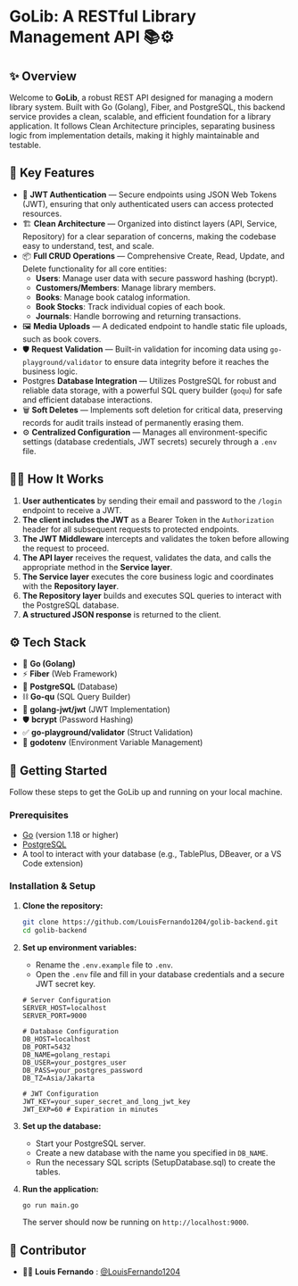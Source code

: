 # GoLib: A RESTful Library Management API 📚⚙️

## ✨ Overview
Welcome to **GoLib**, a robust REST API designed for managing a modern library system. Built with Go (Golang), Fiber, and PostgreSQL, this backend service provides a clean, scalable, and efficient foundation for a library application. It follows Clean Architecture principles, separating business logic from implementation details, making it highly maintainable and testable.

## 🔋 Key Features
  * 🔐 **JWT Authentication** — Secure endpoints using JSON Web Tokens (JWT), ensuring that only authenticated users can access protected resources.
  * 🏗️ **Clean Architecture** — Organized into distinct layers (API, Service, Repository) for a clear separation of concerns, making the codebase easy to understand, test, and scale.
  * 📦 **Full CRUD Operations** — Comprehensive Create, Read, Update, and Delete functionality for all core entities:
      * **Users**: Manage user data with secure password hashing (bcrypt).
      * **Customers/Members**: Manage library members.
      * **Books**: Manage book catalog information.
      * **Book Stocks**: Track individual copies of each book.
      * **Journals**: Handle borrowing and returning transactions.
  * 🖼️ **Media Uploads** — A dedicated endpoint to handle static file uploads, such as book covers.
  * 🛡️ **Request Validation** — Built-in validation for incoming data using `go-playground/validator` to ensure data integrity before it reaches the business logic.
  * Postgres **Database Integration** — Utilizes PostgreSQL for robust and reliable data storage, with a powerful SQL query builder (`goqu`) for safe and efficient database interactions.
  * 🗑️ **Soft Deletes** — Implements soft deletion for critical data, preserving records for audit trails instead of permanently erasing them.
  * ⚙️ **Centralized Configuration** — Manages all environment-specific settings (database credentials, JWT secrets) securely through a `.env` file.

## 🧑‍💻 How It Works
1.  **User authenticates** by sending their email and password to the `/login` endpoint to receive a JWT.
2.  **The client includes the JWT** as a Bearer Token in the `Authorization` header for all subsequent requests to protected endpoints.
3.  **The JWT Middleware** intercepts and validates the token before allowing the request to proceed.
4.  **The API layer** receives the request, validates the data, and calls the appropriate method in the **Service layer**.
5.  **The Service layer** executes the core business logic and coordinates with the **Repository layer**.
6.  **The Repository layer** builds and executes SQL queries to interact with the PostgreSQL database.
7.  **A structured JSON response** is returned to the client.

## ⚙️ Tech Stack
* 🚀 **Go (Golang)**
* ⚡ **Fiber** (Web Framework)
* 🐘 **PostgreSQL** (Database)
* ⛓️ **Go-qu** (SQL Query Builder)
* 🔐 **golang-jwt/jwt** (JWT Implementation)
* 🛡️ **bcrypt** (Password Hashing)
* ✅ **go-playground/validator** (Struct Validation)
* 📄 **godotenv** (Environment Variable Management)

## 🚀 Getting Started
Follow these steps to get the GoLib up and running on your local machine.

### Prerequisites
* [Go](https://go.dev/doc/install) (version 1.18 or higher)
* [PostgreSQL](https://www.postgresql.org/download/)
* A tool to interact with your database (e.g., TablePlus, DBeaver, or a VS Code extension)

### Installation & Setup
1.  **Clone the repository:**
    ```bash
    git clone https://github.com/LouisFernando1204/golib-backend.git
    cd golib-backend
    ```

2.  **Set up environment variables:**
      * Rename the `.env.example` file to `.env`.
      * Open the `.env` file and fill in your database credentials and a secure JWT secret key.
    
    <!-- end list -->
    ```env
    # Server Configuration
    SERVER_HOST=localhost
    SERVER_PORT=9000

    # Database Configuration
    DB_HOST=localhost
    DB_PORT=5432
    DB_NAME=golang_restapi
    DB_USER=your_postgres_user
    DB_PASS=your_postgres_password
    DB_TZ=Asia/Jakarta

    # JWT Configuration
    JWT_KEY=your_super_secret_and_long_jwt_key
    JWT_EXP=60 # Expiration in minutes
    ```

3.  **Set up the database:**
      * Start your PostgreSQL server.
      * Create a new database with the name you specified in `DB_NAME`.
      * Run the necessary SQL scripts (SetupDatabase.sql) to create the tables.

4.  **Run the application:**
    ```bash
    go run main.go
    ```
    The server should now be running on `http://localhost:9000`.

## 🤝 Contributor
  * 🧑‍💻 **Louis Fernando** : [@LouisFernando1204](https://github.com/LouisFernando1204)
